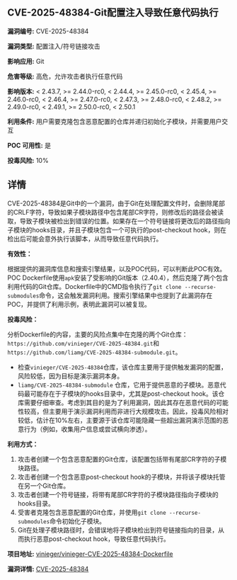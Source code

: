 ## CVE-2025-48384-Git配置注入导致任意代码执行

**漏洞编号:** CVE-2025-48384

**漏洞类型:** 配置注入/符号链接攻击

**影响应用:** Git

**危害等级:** 高危，允许攻击者执行任意代码

**影响版本:** < 2.43.7, >= 2.44.0-rc0, < 2.44.4, >= 2.45.0-rc0, < 2.45.4, >= 2.46.0-rc0, < 2.46.4, >= 2.47.0-rc0, < 2.47.3, >= 2.48.0-rc0, < 2.48.2, >= 2.49.0-rc0, < 2.49.1, >= 2.50.0-rc0, < 2.50.1

**利用条件:** 用户需要克隆包含恶意配置的仓库并递归初始化子模块，并需要用户交互

**POC 可用性:** 是

**投毒风险:** 10%

## 详情

CVE-2025-48384是Git中的一个漏洞，由于Git在处理配置文件时，会删除尾部的CRLF字符，导致如果子模块路径中包含尾部CR字符，则修改后的路径会被读取，导致子模块被检出到错误的位置。如果存在一个符号链接将更改后的路径指向子模块的hooks目录，并且子模块包含一个可执行的post-checkout hook，则在检出后可能会意外执行该脚本，从而导致任意代码执行。 

**有效性：**

根据提供的漏洞库信息和搜索引擎结果，以及POC代码，可以判断此POC有效。POC Dockerfile使用`apk`安装了受影响的Git版本（2.40.4），然后克隆了两个包含利用代码的Git仓库。Dockerfile中的CMD指令执行了`git clone --recurse-submodules`命令，这会触发漏洞利用。搜索引擎结果中也提到了此漏洞存在POC，并提供了利用示例，表明此漏洞可以被复现。

**投毒风险：**

分析Dockerfile的内容，主要的风险点集中在克隆的两个Git仓库：`https://github.com/vinieger/CVE-2025-48384.git`和`https://github.com/liamg/CVE-2025-48384-submodule.git`。

*   检查`vinieger/CVE-2025-48384`仓库，该仓库主要用于提供触发漏洞的配置，风险较低，因为目标是演示漏洞本身。
*   `liamg/CVE-2025-48384-submodule` 仓库，它用于提供恶意的子模块。恶意代码最可能存在于子模块的hooks目录中，尤其是post-checkout hook。该仓库需要仔细审查。考虑到其目的是为了利用漏洞，因此其存在恶意代码的可能性较高，但主要用于演示漏洞利用而非进行大规模攻击。因此，投毒风险相对较低，估计在10%左右，主要源于该仓库可能隐藏一些超出漏洞演示范围的恶意行为（例如，收集用户信息或尝试横向渗透）。

**利用方式：**

1.  攻击者创建一个包含恶意配置的Git仓库，该配置包括带有尾部CR字符的子模块路径。
2.  攻击者创建一个包含恶意post-checkout hook的子模块，并将该子模块托管在另一个Git仓库。
3.  攻击者创建一个符号链接，将带有尾部CR字符的子模块路径指向子模块的hooks目录。
4.  受害者克隆包含恶意配置的Git仓库，并使用`git clone --recurse-submodules`命令初始化子模块。
5.  Git在处理子模块路径时，会错误地将子模块检出到符号链接指向的目录，从而执行恶意post-checkout hook，导致任意代码执行。

**项目地址:** [vinieger/vinieger-CVE-2025-48384-Dockerfile](https://github.com/vinieger/vinieger-CVE-2025-48384-Dockerfile)

**漏洞详情:** [CVE-2025-48384](https://nvd.nist.gov/vuln/detail/CVE-2025-48384)